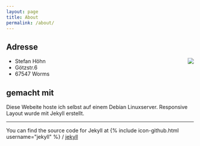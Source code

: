 ```yaml
---
layout: page
title: About
permalink: /about/
---
```

<h2>Adresse</h2>
<img style="float: right;" src="jekyll-my-awesome-site/photo/map.png">
 <ul>
 <li>Stefan Höhn</li>
 <li>Götzstr.6</li>
 <li>67547 Worms</li>
 </ul>
<h2>gemacht mit</h2>
<p>Diese Webeite hoste ich selbst auf einem Debian Linuxserver.
Responsive Layout wurde mit Jekyll erstellt.</p>

<hr/>

You can find the source code for Jekyll at
{% include icon-github.html username="jekyll" %} /
[jekyll](https://github.com/jekyll/jekyll)
